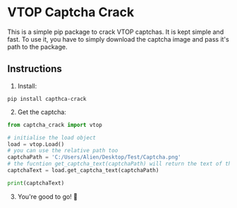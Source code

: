 # VTOP Captcha Crack

This is a simple pip package to crack VTOP captchas. It is kept simple and fast. To use it, you have to simply download the captcha image and pass it's path to the package.

## Instructions

1. Install:

```
pip install capthca-crack
```

2. Get the captcha:

```python
from captcha_crack import vtop

# initialise the load object
load = vtop.Load()
# you can use the relative path too
captchaPath = 'C:/Users/Alien/Desktop/Test/Captcha.png'
# the fucntion get_captcha_text(captchaPath) will return the text of the captcha
captchaText = load.get_captcha_text(captchaPath)

print(captchaText)
```

3. You're good to go! :rocket: